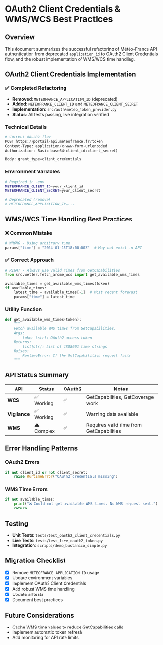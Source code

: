 # OAuth2 Client Credentials & WMS/WCS Best Practices

## Overview
This document summarizes the successful refactoring of Météo-France API authentication from deprecated `application_id` to OAuth2 Client Credentials flow, and the robust implementation of WMS/WCS time handling.

## OAuth2 Client Credentials Implementation

### ✅ Completed Refactoring
- **Removed**: `METEOFRANCE_APPLICATION_ID` (deprecated)
- **Added**: `METEOFRANCE_CLIENT_ID` and `METEOFRANCE_CLIENT_SECRET`
- **Implementation**: `src/auth/meteo_token_provider.py`
- **Status**: All tests passing, live integration verified

### Technical Details
```python
# Correct OAuth2 flow
POST https://portail-api.meteofrance.fr/token
Content-Type: application/x-www-form-urlencoded
Authorization: Basic base64(client_id:client_secret)

Body: grant_type=client_credentials
```

### Environment Variables
```bash
# Required in .env
METEOFRANCE_CLIENT_ID=your_client_id
METEOFRANCE_CLIENT_SECRET=your_client_secret

# Deprecated (remove)
# METEOFRANCE_APPLICATION_ID=...
```

## WMS/WCS Time Handling Best Practices

### ❌ Common Mistake
```python
# WRONG - Using arbitrary time
params["time"] = "2024-01-15T18:00:00Z"  # May not exist in API
```

### ✅ Correct Approach
```python
# RIGHT - Always use valid times from GetCapabilities
from src.wetter.fetch_arome_wcs import get_available_wms_times

available_times = get_available_wms_times(token)
if available_times:
    latest_time = available_times[-1]  # Most recent forecast
    params["time"] = latest_time
```

### Utility Function
```python
def get_available_wms_times(token):
    """
    Fetch available WMS times from GetCapabilities.
    Args:
        token (str): OAuth2 access token
    Returns:
        list[str]: List of ISO8601 time strings
    Raises:
        RuntimeError: If the GetCapabilities request fails
    """
```

## API Status Summary

| API | Status | OAuth2 | Notes |
|-----|--------|--------|-------|
| **WCS** | ✅ Working | ✅ | GetCapabilities, GetCoverage work |
| **Vigilance** | ✅ Working | ✅ | Warning data available |
| **WMS** | ⚠️ Complex | ✅ | Requires valid time from GetCapabilities |

## Error Handling Patterns

### OAuth2 Errors
```python
if not client_id or not client_secret:
    raise RuntimeError("OAuth2 credentials missing")
```

### WMS Time Errors
```python
if not available_times:
    print("❌ Could not get available WMS times. No WMS request sent.")
    return
```

## Testing
- **Unit Tests**: `tests/test_oauth2_client_credentials.py`
- **Live Tests**: `tests/test_live_oauth2_token.py`
- **Integration**: `scripts/demo_bustanico_simple.py`

## Migration Checklist
- [x] Remove `METEOFRANCE_APPLICATION_ID` usage
- [x] Update environment variables
- [x] Implement OAuth2 Client Credentials
- [x] Add robust WMS time handling
- [x] Update all tests
- [x] Document best practices

## Future Considerations
- Cache WMS time values to reduce GetCapabilities calls
- Implement automatic token refresh
- Add monitoring for API rate limits 